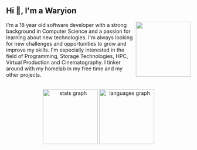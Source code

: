<h2 align="left">Hi 👋, I'm a Waryion </h2>
<img src="./gifs/MonochromeCity_Source_Adafruit.gif?raw=true" width="150px" align="right">

I'm a 18 year old software developer with a strong background in Computer Science and a passion for learning about new technologies. I'm always looking for new challenges and opportunities to grow and improve my skills. I'm especially interested in the field of Programming, Storage Technologies, HPC, Virtual Production and Cinematography. I tinker around with my homelab in my free time and my other projects.

<br>

<div align="center">
  <img src="https://github-readme-stats-vercel-sable.vercel.app/api?username=Wayrion&hide_title=false&hide_rank=false&show_icons=true&include_all_commits=true&count_private=true&disable_animations=false&theme=tokyonight&locale=en&hide_border=false" height="150" alt="stats graph"  />
  <img src="https://github-readme-stats-vercel-sable.vercel.app/api/top-langs?username=Wayrion&locale=en&hide_title=false&layout=compact&card_width=320&langs_count=10&theme=tokyonight&hide_border=false" height="150" alt="languages graph"  />
</div>
